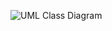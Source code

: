 ![UML Class Diagram](https://user-images.githubusercontent.com/74929461/149171776-e06a9caf-4c89-4e1b-9e0c-2ecbd1118e61.jpg)
